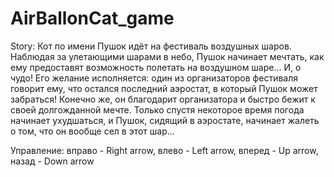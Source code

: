 # AirBallonCat_game

Story:
Кот по имени Пушок идёт на фестиваль воздушных шаров. Наблюдая за улетающими шарами в небо, Пушок начинает мечтать, как ему предоставят возможность полетать на воздушном шаре... И, о чудо! Его желание исполняется: один из организаторов фестиваля говорит ему, что остался последний аэростат, в который Пушок может забраться! Конечно же, он благодарит организатора и быстро бежит к своей долгожданной мечте. Только спустя некоторое время погода начинает ухудшаться, и Пушок, сидящий в аэростате, начинает жалеть о том, что он вообще сел в этот шар...

Управление:
вправо - Right arrow, влево - Left arrow, вперед - Up arrow, назад - Down arrow
